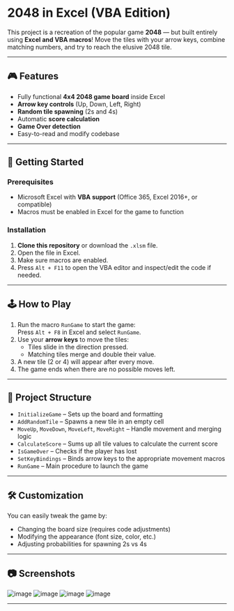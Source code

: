 # 2048 in Excel (VBA Edition)

This project is a recreation of the popular game **2048** — but built entirely using **Excel and VBA macros**! Move the tiles with your arrow keys, combine matching numbers, and try to reach the elusive 2048 tile.

---

## 🎮 Features

- Fully functional **4x4 2048 game board** inside Excel  
- **Arrow key controls** (Up, Down, Left, Right)  
- **Random tile spawning** (2s and 4s)  
- Automatic **score calculation**  
- **Game Over detection**  
- Easy-to-read and modify codebase  

---

## 🚀 Getting Started

### Prerequisites

- Microsoft Excel with **VBA support** (Office 365, Excel 2016+, or compatible)
- Macros must be enabled in Excel for the game to function

### Installation

1. **Clone this repository** or download the `.xlsm` file.
2. Open the file in Excel.
3. Make sure macros are enabled.
4. Press `Alt + F11` to open the VBA editor and inspect/edit the code if needed.

---

## 🕹️ How to Play

1. Run the macro `RunGame` to start the game:  
   Press `Alt + F8` in Excel and select `RunGame`.
2. Use your **arrow keys** to move the tiles:
    - Tiles slide in the direction pressed.
    - Matching tiles merge and double their value.
3. A new tile (2 or 4) will appear after every move.
4. The game ends when there are no possible moves left.

---

## 📁 Project Structure

- `InitializeGame` – Sets up the board and formatting  
- `AddRandomTile` – Spawns a new tile in an empty cell  
- `MoveUp`, `MoveDown`, `MoveLeft`, `MoveRight` – Handle movement and merging logic  
- `CalculateScore` – Sums up all tile values to calculate the current score  
- `IsGameOver` – Checks if the player has lost  
- `SetKeyBindings` – Binds arrow keys to the appropriate movement macros  
- `RunGame` – Main procedure to launch the game  

---

## 🛠️ Customization

You can easily tweak the game by:
- Changing the board size (requires code adjustments)
- Modifying the appearance (font size, color, etc.)
- Adjusting probabilities for spawning 2s vs 4s

---

## 📷 Screenshots
![image](https://github.com/user-attachments/assets/4d90ce0a-4588-4ec8-a634-33b6695b5699)
![image](https://github.com/user-attachments/assets/76655f04-0181-4bba-bb18-e1741e77bee1)
![image](https://github.com/user-attachments/assets/6b7f3d3a-558b-4639-b804-de46b619a0f9)
![image](https://github.com/user-attachments/assets/6654ec2f-82ae-4738-8c87-9fa7c0ba12d3)


---




